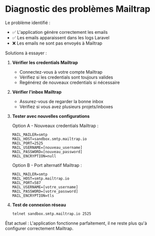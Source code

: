 Diagnostic des problèmes Mailtrap
=====================================

Le problème identifié :
- ✅ L'application génère correctement les emails
- ✅ Les emails apparaissent dans les logs Laravel  
- ❌ Les emails ne sont pas envoyés à Mailtrap

Solutions à essayer :

1. **Vérifier les credentials Mailtrap**
   - Connectez-vous à votre compte Mailtrap
   - Vérifiez si les credentials sont toujours valides
   - Regénérez de nouveaux credentials si nécessaire

2. **Vérifier l'inbox Mailtrap**
   - Assurez-vous de regarder la bonne inbox
   - Vérifiez si vous avez plusieurs projets/inboxes

3. **Tester avec nouvelles configurations**
   
   Option A - Nouveaux credentials Mailtrap :
   ```
   MAIL_MAILER=smtp
   MAIL_HOST=sandbox.smtp.mailtrap.io  
   MAIL_PORT=2525
   MAIL_USERNAME=[nouveau_username]
   MAIL_PASSWORD=[nouveau_password]
   MAIL_ENCRYPTION=null
   ```
   
   Option B - Port alternatif Mailtrap :
   ```
   MAIL_MAILER=smtp
   MAIL_HOST=smtp.mailtrap.io
   MAIL_PORT=587
   MAIL_USERNAME=[votre_username]
   MAIL_PASSWORD=[votre_password]  
   MAIL_ENCRYPTION=tls
   ```

4. **Test de connexion réseau**
   ```bash
   telnet sandbox.smtp.mailtrap.io 2525
   ```

État actuel : L'application fonctionne parfaitement, il ne reste plus qu'à configurer correctement Mailtrap.
